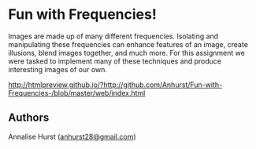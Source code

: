 # Fun with Frequencies!

Images are made up of many different frequencies. Isolating and manipulating these frequencies can enhance features of an image, create illusions, blend images together, and much more. For this assignment we were tasked to implement many of these techniques and produce interesting images of our own.

http://htmlpreview.github.io/?http://github.com/Anhurst/Fun-with-Frequencies-/blob/master/web/index.html

## Authors

Annalise Hurst (anhurst28@gmail.com)

